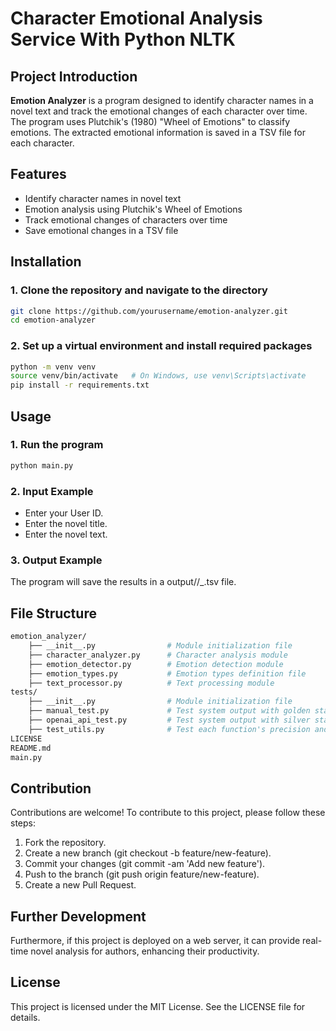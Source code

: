 # Character Emotional Analysis Service With Python NLTK

## Project Introduction

**Emotion Analyzer** is a program designed to identify character names in a novel text and track the emotional changes of each character over time. The program uses Plutchik's (1980) "Wheel of Emotions" to classify emotions. The extracted emotional information is saved in a TSV file for each character.

## Features

- Identify character names in novel text
- Emotion analysis using Plutchik's Wheel of Emotions
- Track emotional changes of characters over time
- Save emotional changes in a TSV file

## Installation

### 1. Clone the repository and navigate to the directory

```bash
git clone https://github.com/yourusername/emotion-analyzer.git
cd emotion-analyzer
```

### 2. Set up a virtual environment and install required packages

```bash
python -m venv venv
source venv/bin/activate   # On Windows, use venv\Scripts\activate
pip install -r requirements.txt
```

## Usage

### 1. Run the program
```bash
python main.py
```

### 2. Input Example

- Enter your User ID.
- Enter the novel title.
- Enter the novel text.

### 3. Output Example

The program will save the results in a output/<User ID>/<novel title>_<date>.tsv file.


## File Structure

```bash
emotion_analyzer/
    ├── __init__.py                # Module initialization file
    ├── character_analyzer.py      # Character analysis module
    ├── emotion_detector.py        # Emotion detection module
    ├── emotion_types.py           # Emotion types definition file
    ├── text_processor.py          # Text processing module
tests/
    ├── __init__.py                # Module initialization file
    ├── manual_test.py             # Test system output with golden standard
    ├── openai_api_test.py         # Test system output with silver standard
    ├── test_utils.py              # Test each function's precision and recall
LICENSE
README.md
main.py
```


## Contribution
Contributions are welcome! To contribute to this project, please follow these steps:

1. Fork the repository.
2. Create a new branch (git checkout -b feature/new-feature).
3. Commit your changes (git commit -am 'Add new feature').
4. Push to the branch (git push origin feature/new-feature).
5. Create a new Pull Request.

## Further Development
Furthermore, if this project is deployed on a web server, it can provide real-time novel analysis for authors, enhancing their productivity.

## License
This project is licensed under the MIT License. See the LICENSE file for details.